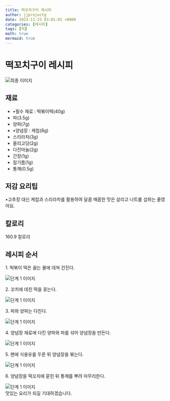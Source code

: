 ```yaml
---
title: 떡꼬치구이 레시피
author: jjprojectg
date: 2023-11-23 03:01:01 +0000
categories: [레시피]
tags: [떡]
math: true
mermaid: true
---
```

<meta name="og:type" content="website"/>
<meta charset="UTF-8"/>
<div class="header">
  <h1>떡꼬치구이 레시피</h1>
</div>

<div class="container my-4">
  <div class="row">
    <div class="col-12 col-md-6">
      <div class="recipe-image">
        <img src="http://www.foodsafetykorea.go.kr/uploadimg/20230308/20230308054654_1678265214010.jpg" class="step-image" alt="최종 이미지"/>
      </div>
    </div>
    <div class="col-12 col-md-6">
      <div class="ingredients">
        <h2>재료</h2>
        <ul class="card">
          <li> •필수 재료 : 떡볶이떡(40g) </li>
          <li>  파(3.5g) </li>
          <li>  양파(7g) </li>
          <li> •양념장 : 케첩(8g) </li>
          <li>  스리라차(3g) </li>
          <li>  올리고당(2g) </li>
          <li>  다진마늘(2g) </li>
          <li>  간장(1g) </li>
          <li>  참기름(1g) </li>
          <li>  통깨(0.5g) </li>
</ul>
      </div>
    </div>
    <div class="col-12 col-md-6">
      <div class="ingredients">
        <h2>저감 요리팁</h2>
        <div class="card"> 
          <p>
            •고추장 대신 케첩과 스리라차를 활용하여 달콤 매콤한 맛은 살리고 나트륨 섭취는 줄였어요.
          </p>
        </div>
      </div>
      <div class="ingredients">
        <h2>칼로리</h2>
        <div class="card"> 
          <p>
            160.9 칼로리
          </p>
        </div>
      </div>
    </div>
  </div>

  <h2 class="my-4">레시피 순서</h2>
  <div class="card recipe-card">
    <div class="card-body recipe-step">
      <p class="card-text step-description">1. 떡볶이 떡은 끓는 물에 데쳐 건진다.</p>
      <img src="http://www.foodsafetykorea.go.kr/uploadimg/20230308/20230308054806_1678265286395.jpg" alt="단계 1 이미지" class="step-image"/>
    </div>
  </div>
  <div class="card recipe-card">
    <div class="card-body recipe-step">
      <p class="card-text step-description">2. 꼬치에 데친 떡을 꽂는다.</p>
      <img src="http://www.foodsafetykorea.go.kr/uploadimg/20230308/20230308054822_1678265302582.jpg" alt="단계 1 이미지" class="step-image"/>
    </div>
  </div>
  <div class="card recipe-card">
    <div class="card-body recipe-step">
      <p class="card-text step-description">3. 파와 양파는 다진다.</p>
      <img src="http://www.foodsafetykorea.go.kr/uploadimg/20230308/20230308054839_1678265319326.jpg" alt="단계 1 이미지" class="step-image"/>
    </div>
  </div>
  <div class="card recipe-card">
    <div class="card-body recipe-step">
      <p class="card-text step-description">4. 양념장 재료에 다진 양파와 파를 섞어 양념장을 만든다.</p>
      <img src="http://www.foodsafetykorea.go.kr/uploadimg/20230308/20230308054854_1678265334882.jpg" alt="단계 1 이미지" class="step-image"/>
    </div>
  </div>
  <div class="card recipe-card">
    <div class="card-body recipe-step">
      <p class="card-text step-description">5. 팬에 식용유를 두른 뒤 양념장을 볶는다.</p>
      <img src="http://www.foodsafetykorea.go.kr/uploadimg/20230308/20230308054910_1678265350129.jpg" alt="단계 1 이미지" class="step-image"/>
    </div>
  </div>
  <div class="card recipe-card">
    <div class="card-body recipe-step">
      <p class="card-text step-description">6. 양념장을 떡꼬치에 묻힌 뒤 통깨를 뿌려 마무리한다.</p>
      <img src="http://www.foodsafetykorea.go.kr/uploadimg/20230310/20230310091616_1678407376975.jpg" alt="단계 1 이미지" class="step-image"/>
    </div>
  </div>

</div>
맛있는 요리가 되길 기대하겠습니다.
